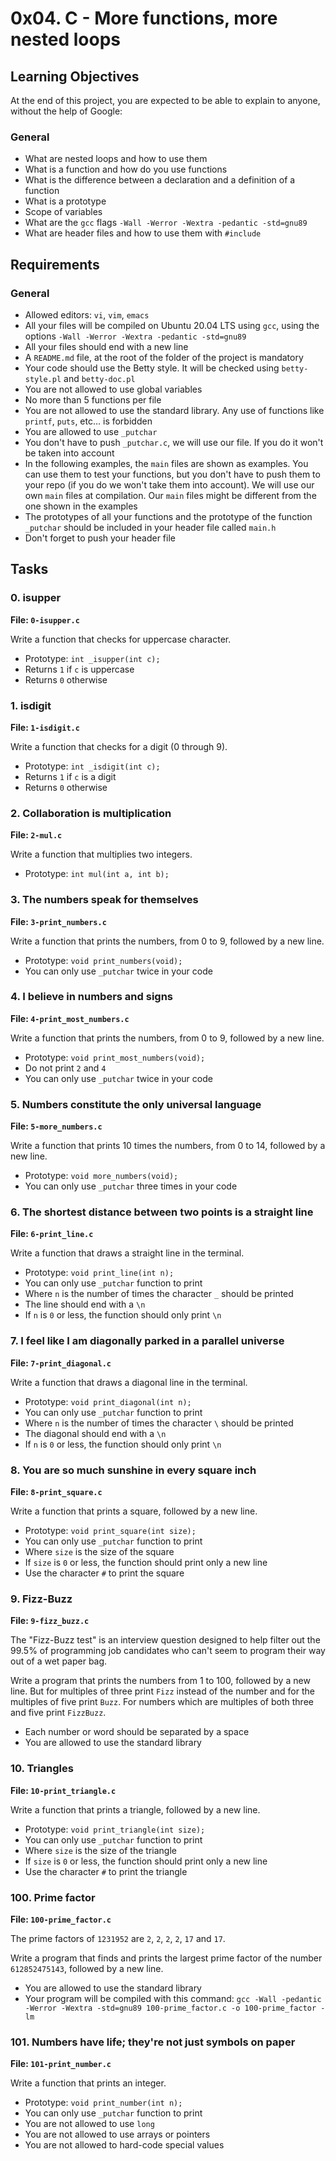# 0x04. C - More functions, more nested loops

## Learning Objectives

At the end of this project, you are expected to be able to explain to anyone, without the help of Google:

### General
- What are nested loops and how to use them
- What is a function and how do you use functions
- What is the difference between a declaration and a definition of a function
- What is a prototype
- Scope of variables
- What are the `gcc` flags `-Wall -Werror -Wextra -pedantic -std=gnu89`
- What are header files and how to use them with `#include`

## Requirements

### General
- Allowed editors: `vi`, `vim`, `emacs`
- All your files will be compiled on Ubuntu 20.04 LTS using `gcc`, using the options `-Wall -Werror -Wextra -pedantic -std=gnu89`
- All your files should end with a new line
- A `README.md` file, at the root of the folder of the project is mandatory
- Your code should use the Betty style. It will be checked using `betty-style.pl` and `betty-doc.pl`
- You are not allowed to use global variables
- No more than 5 functions per file
- You are not allowed to use the standard library. Any use of functions like `printf`, `puts`, etc… is forbidden
- You are allowed to use `_putchar`
- You don't have to push `_putchar.c`, we will use our file. If you do it won't be taken into account
- In the following examples, the `main` files are shown as examples. You can use them to test your functions, but you don't have to push them to your repo (if you do we won't take them into account). We will use our own `main` files at compilation. Our `main` files might be different from the one shown in the examples
- The prototypes of all your functions and the prototype of the function `_putchar` should be included in your header file called `main.h`
- Don't forget to push your header file

## Tasks

### 0. isupper
**File: `0-isupper.c`**

Write a function that checks for uppercase character.
- Prototype: `int _isupper(int c);`
- Returns `1` if `c` is uppercase
- Returns `0` otherwise

### 1. isdigit
**File: `1-isdigit.c`**

Write a function that checks for a digit (0 through 9).
- Prototype: `int _isdigit(int c);`
- Returns `1` if `c` is a digit
- Returns `0` otherwise

### 2. Collaboration is multiplication
**File: `2-mul.c`**

Write a function that multiplies two integers.
- Prototype: `int mul(int a, int b);`

### 3. The numbers speak for themselves
**File: `3-print_numbers.c`**

Write a function that prints the numbers, from 0 to 9, followed by a new line.
- Prototype: `void print_numbers(void);`
- You can only use `_putchar` twice in your code

### 4. I believe in numbers and signs
**File: `4-print_most_numbers.c`**

Write a function that prints the numbers, from 0 to 9, followed by a new line.
- Prototype: `void print_most_numbers(void);`
- Do not print `2` and `4`
- You can only use `_putchar` twice in your code

### 5. Numbers constitute the only universal language
**File: `5-more_numbers.c`**

Write a function that prints 10 times the numbers, from 0 to 14, followed by a new line.
- Prototype: `void more_numbers(void);`
- You can only use `_putchar` three times in your code

### 6. The shortest distance between two points is a straight line
**File: `6-print_line.c`**

Write a function that draws a straight line in the terminal.
- Prototype: `void print_line(int n);`
- You can only use `_putchar` function to print
- Where `n` is the number of times the character `_` should be printed
- The line should end with a `\n`
- If `n` is `0` or less, the function should only print `\n`

### 7. I feel like I am diagonally parked in a parallel universe
**File: `7-print_diagonal.c`**

Write a function that draws a diagonal line in the terminal.
- Prototype: `void print_diagonal(int n);`
- You can only use `_putchar` function to print
- Where `n` is the number of times the character `\` should be printed
- The diagonal should end with a `\n`
- If `n` is `0` or less, the function should only print `\n`

### 8. You are so much sunshine in every square inch
**File: `8-print_square.c`**

Write a function that prints a square, followed by a new line.
- Prototype: `void print_square(int size);`
- You can only use `_putchar` function to print
- Where `size` is the size of the square
- If `size` is `0` or less, the function should print only a new line
- Use the character `#` to print the square

### 9. Fizz-Buzz
**File: `9-fizz_buzz.c`**

The "Fizz-Buzz test" is an interview question designed to help filter out the 99.5% of programming job candidates who can't seem to program their way out of a wet paper bag.

Write a program that prints the numbers from 1 to 100, followed by a new line. But for multiples of three print `Fizz` instead of the number and for the multiples of five print `Buzz`. For numbers which are multiples of both three and five print `FizzBuzz`.
- Each number or word should be separated by a space
- You are allowed to use the standard library

### 10. Triangles
**File: `10-print_triangle.c`**

Write a function that prints a triangle, followed by a new line.
- Prototype: `void print_triangle(int size);`
- You can only use `_putchar` function to print
- Where `size` is the size of the triangle
- If `size` is `0` or less, the function should print only a new line
- Use the character `#` to print the triangle

### 100. Prime factor
**File: `100-prime_factor.c`**

The prime factors of `1231952` are `2`, `2`, `2`, `2`, `17` and `17`.

Write a program that finds and prints the largest prime factor of the number `612852475143`, followed by a new line.
- You are allowed to use the standard library
- Your program will be compiled with this command: `gcc -Wall -pedantic -Werror -Wextra -std=gnu89 100-prime_factor.c -o 100-prime_factor -lm`

### 101. Numbers have life; they're not just symbols on paper
**File: `101-print_number.c`**

Write a function that prints an integer.
- Prototype: `void print_number(int n);`
- You can only use `_putchar` function to print
- You are not allowed to use `long`
- You are not allowed to use arrays or pointers
- You are not allowed to hard-code special values 
